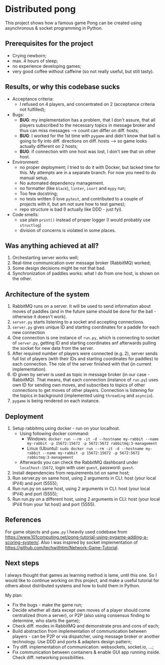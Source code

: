 # Distributed pong

This project shows how a famous game Pong can be created using asynchronous & socket programming in Python.

## Prerequisites for the project

- Crying newborn;
- max. 4 hours of sleep;
- no experience developing games;
- very good coffee without caffeine (so not really useful, but still tasty).

## Results, or why this codebase sucks
- Acceptance criteria:
    - I refused on 4 players, and concentrated on 2 (acceptance criteria not fulfilled);
- Bugs:
    - **BUG**: my implementation has a problem, that I don't assure, that all players subscribed to the necessary topics in
    message broker and thus can miss messages --> count can differ on diff. hosts;
    - **BUG**: I worked for the 1st time with `pygame` and didn't know that ball is going to fly
    into diff. directions on diff. hosts --> so game looks actually different on 2 hosts;
    - **BUG**: if connection with one host was lost, I don't see that on other host.
- Environment:
    - no proper deployment; I tried to do it with Docker, but lacked time for this. My attempts are in a separate branch.
    For now you need to do manual setup.
    - No automated dependency management.
    - no formatter (like `black`), `linter`, `isort` and `mypy` run;
    - Too few docstring;
    - no tests written (I love `pytest`, and contributed to a couple of projects with it, but am not sure how to test games);
    - repo structure is bad (I actually like DDD - just fyi).
- Code smells:
    - use plain `print()` instead of proper logger (I would probably use `structlog`)
    - division of concerns is violated in some places.

## Was anything achieved at all?
1. Orchestarting server works well;
2. Real-time communication over message broker (RabbitMQ) worked;
3. Some design decisions might be not that bad.
4. Synchronization of paddles works: what I do from one host, is shown on the other.

## Architecture of the system
1. RabbitMQ runs on a server. It will be used to send information about moves of paddles (and in the future same should
be done for the ball - otherwise it doesn't work).
2. `server.py` starts listening to a socket and accepting connections.
3. `server.py` gives unique ID and starting coordinates for a paddle for each new connection
4. One connection is one instance of `run.py`, which is connecting to socket of `server.py`, getting ID and
starting coordinates anf afterwards pulling the socket for new data from the server.
5. After required number of players were connected (e.g. 2), server sends full list of players (with their IDs and
starting coordinates for paddles) to each connection. The role of the server finished with that
(in current implementation).
6. ID given by server is used as topic in message broker (in our case - RabbitMQ). That means, that each connection
(instance of `run.py`) uses own ID for sending own moves, and subscribes to topics of other connections to get moves of
other players. Connection is listening for the topics in background (implemented using `threading` and `asyncio`).
7. `pygame` is being rendered on each instance.  

## Deployment
1. Setup rabbitmq using docker - run on your localhost.
    - Using following docker command:
        - Windows: `docker run --rm -it -d --hostname my-rabbit --name my-rabbit -p 15672:15672 -p 5672:5672 rabbitmq:3-management`
        - Linux (Ubuntu): `sudo docker run --rm -it -d --hostname my-rabbit --name my-rabbit -p 15672:15672 -p 5672:5672 rabbitmq:3-management`
    - Afterwards you can check the RabbitMQ dashboard under `localhost:15672`, login with user `guest`, password: `guest`.
2. Install dependencies from requirements.txt on same host;
3. Run server.py on same host, using 2 arguments in CLI: host (your local IPV4) and port (5555);
4. Run run.py on same host, using 2 arguments in CLI: host (your local IPV4) and port (5555);
5. Run run.py on a different host, using 2 arguments in CLI: host (your local IPV4 from your 1st host) and port (5555).

## References
For game objects and `game.py` I heavily used codebase from https://www.101computing.net/pong-tutorial-using-pygame-adding-a-scoring-system/.
Also I was inspired by socket implementation of https://github.com/techwithtim/Network-Game-Tutorial.

## Next steps
I always thought that games as learning method is lame, until this one. So I would like to continue working on this project,
and make a useful tutorial for others about distributed systems and how to build them in Python.

My plan:
- Fix the bugs - make the game run;
- Decide whether all data except own moves of a player should come centralized (from a server), or P2P 
(also using consensus finding to determine, who starts the game);
- Check diff. modes in RabbitMQ and demonstrate pros and cons of each;
- Build abstraction from implementation of communication between players - can be P2P or via dispatcher, using
message broker or another technology. Use DDD and ports & adapters design pattern;
- Try diff. implementation of communication: websockets, socket.io, ...;
- Fix communication between containers & enable GUI app running inside. Check diff. networking possibilities.
